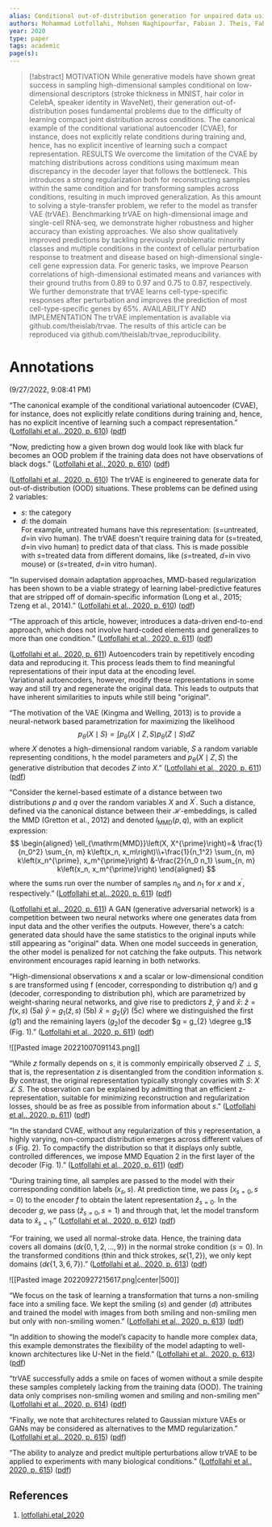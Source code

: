 ```yaml
---
alias: Conditional out-of-distribution generation for unpaired data using transfer VAE.
authors: Mohammad Lotfollahi, Mohsen Naghipourfar, Fabian J. Theis, Fabian J. Theis, F. Alexander Wolf
year: 2020
type: paper
tags: academic
page(s): 
---
```

> [!abstract]
> MOTIVATION While generative models have shown great success in sampling high-dimensional samples conditional on low-dimensional descriptors (stroke thickness in MNIST, hair color in CelebA, speaker identity in WaveNet), their generation out-of-distribution poses fundamental problems due to the difficulty of learning compact joint distribution across conditions. The canonical example of the conditional variational autoencoder (CVAE), for instance, does not explicitly relate conditions during training and, hence, has no explicit incentive of learning such a compact representation. RESULTS We overcome the limitation of the CVAE by matching distributions across conditions using maximum mean discrepancy in the decoder layer that follows the bottleneck. This introduces a strong regularization both for reconstructing samples within the same condition and for transforming samples across conditions, resulting in much improved generalization. As this amount to solving a style-transfer problem, we refer to the model as transfer VAE (trVAE). Benchmarking trVAE on high-dimensional image and single-cell RNA-seq, we demonstrate higher robustness and higher accuracy than existing approaches. We also show qualitatively improved predictions by tackling previously problematic minority classes and multiple conditions in the context of cellular perturbation response to treatment and disease based on high-dimensional single-cell gene expression data. For generic tasks, we improve Pearson correlations of high-dimensional estimated means and variances with their ground truths from 0.89 to 0.97 and 0.75 to 0.87, respectively. We further demonstrate that trVAE learns cell-type-specific responses after perturbation and improves the prediction of most cell-type-specific genes by 65%. AVAILABILITY AND IMPLEMENTATION The trVAE implementation is available via github.com/theislab/trvae. The results of this article can be reproduced via github.com/theislab/trvae_reproducibility.

# Annotations  
(9/27/2022, 9:08:41 PM)

“The canonical example of the conditional variational autoencoder (CVAE), for instance, does not explicitly relate conditions during training and, hence, has no explicit incentive of learning such a compact representation.” ([Lotfollahi et al., 2020, p. 610](zotero://select/library/items/KAV2IB38)) ([pdf](zotero://open-pdf/library/items/LMW786A8?page=1&annotation=UGGRCBZY))

“Now, predicting how a given brown dog would look like with black fur becomes an OOD problem if the training data does not have observations of black dogs.” ([Lotfollahi et al., 2020, p. 610](zotero://select/library/items/KAV2IB38)) ([pdf](zotero://open-pdf/library/items/LMW786A8?page=1&annotation=WVJ2RTTC))

([Lotfollahi et al., 2020, p. 610](zotero://select/library/items/KAV2IB38)) The trVAE is engineered to generate data for out-of-distribution (OOD) situations. These problems can be defined using 2 variables:  
- $s$: the category  
- $d$: the domain  
For example, untreated humans have this representation: ($s$=untreated, $d$=in vivo human). The trVAE doesn't require training data for ($s$=treated, $d$=in vivo human) to predict data of that class. This is made possible with $s$=treated data from different domains, like ($s$=treated, $d$=in vivo mouse) or ($s$=treated, $d$=in vitro human).

“In supervised domain adaptation approaches, MMD-based regularization has been shown to be a viable strategy of learning label-predictive features that are stripped off of domain-specific information (Long et al., 2015; Tzeng et al., 2014).” ([Lotfollahi et al., 2020, p. 610](zotero://select/library/items/KAV2IB38)) ([pdf](zotero://open-pdf/library/items/LMW786A8?page=1&annotation=K7I5VTMN))

“The approach of this article, however, introduces a data-driven end-to-end approach, which does not involve hard-coded elements and generalizes to more than one condition.” ([Lotfollahi et al., 2020, p. 611](zotero://select/library/items/KAV2IB38)) ([pdf](zotero://open-pdf/library/items/LMW786A8?page=2&annotation=2LYWCQQ5))

([Lotfollahi et al., 2020, p. 611](zotero://select/library/items/KAV2IB38)) Autoencoders train by repetitively encoding data and reproducing it. This process leads them to find meaningful representations of their input data at the encoding level.  
Variational autoencoders, however, modify these representations in some way and still try and regenerate the original data. This leads to outputs that have inherent similarities to inputs while still being "original".

“The motivation of the VAE (Kingma and Welling, 2013) is to provide a neural-network based parametrization for maximizing the likelihood
$$p_\theta(X \mid S)=\int p_\theta(X \mid Z, S) p_\theta(Z \mid S) d Z$$ 
where $X$ denotes a high-dimensional random variable, $S$ a random variable representing conditions, h the model parameters and $p_\theta(X \mid Z, S)$ the generative distribution that decodes $Z$ into $X$.” ([Lotfollahi et al., 2020, p. 611](zotero://select/library/items/KAV2IB38)) ([pdf](zotero://open-pdf/library/items/LMW786A8?page=2&annotation=JGAG3HVM))

“Consider the kernel-based estimate of a distance between two distributions $p$ and $q$ over the random variables $X$ and $X^\prime$. Such a distance, defined via the canonical distance between their $\mathcal{H}$-embeddings, is called the MMD (Gretton et al., 2012) and denoted $l_{\mathrm{MMD}}\left(p, q\right)$, with an explicit expression:
$$ \begin{aligned} \ell_{\mathrm{MMD}}\left(X, X^{\prime}\right)=& \frac{1}{n_0^2} \sum_{n, m} k\left(x_n, x_m\right)\\+\frac{1}{n_1^2} \sum_{n, m} k\left(x_n^{\prime}, x_m^{\prime}\right) &-\frac{2}{n_0 n_1} \sum_{n, m} k\left(x_n, x_m^{\prime}\right) \end{aligned} $$
where the sums run over the number of samples $n_0$ and $n_1$ for $x$ and $x^\prime$, respectively.” ([Lotfollahi et al., 2020, p. 611](zotero://select/library/items/KAV2IB38)) ([pdf](zotero://open-pdf/library/items/LMW786A8?page=2&annotation=F7ZK3LXI))

([Lotfollahi et al., 2020, p. 611](zotero://select/library/items/KAV2IB38)) A GAN (generative adversarial network) is a competition between two neural networks where one generates data from input data and the other verifies the outputs. However, there's a catch: generated data should have the same statistics to the original inputs while still appearing as "original" data. When one model succeeds in generation, the other model is penalized for not catching the fake outputs. This network environment encourages rapid learning in both networks.

“High-dimensional observations x and a scalar or low-dimensional condition s are transformed using f (encoder, corresponding to distribution q/) and g (decoder, corresponding to distribution ph), which are parametrized by weight-sharing neural networks, and give rise to predictors $\hat{z}$,  $\hat{y}$ and $\hat{x}$: 
	$\hat{z} = f(x,s)$ (5a) 
	$\hat{y} = g_1(\hat{z},s)$ (5b) 
	$\hat{x} = g_2(\hat{y})$ (5c) 
where we distinguished the first ($g1$) and the remaining layers ($g_2$)of the decoder $g = g_{2} \degree g_1$ (Fig. 1).” ([Lotfollahi et al., 2020, p. 611](zotero://select/library/items/KAV2IB38)) ([pdf](zotero://open-pdf/library/items/LMW786A8?page=2&annotation=2TA627DL))

![[Pasted image 20221007091143.png]]

“While $z$ formally depends on $s$, it is commonly empirically observed $Z \perp S$, that is, the representation $z$ is disentangled from the condition information s. By contrast, the original representation typically strongly covaries with $S\text{: } X \not\perp S$. The observation can be explained by admitting that an efficient z-representation, suitable for minimizing reconstruction and regularization losses, should be as free as possible from information about $s$.” ([Lotfollahi et al., 2020, p. 611](zotero://select/library/items/KAV2IB38)) ([pdf](zotero://open-pdf/library/items/LMW786A8?page=2&annotation=T3VFYCTH))

“In the standard CVAE, without any regularization of this y representation, a highly varying, non-compact distribution emerges across different values of $s$ (Fig. 2). To compactify the distribution so that it displays only subtle, controlled differences, we impose MMD Equation 2 in the first layer of the decoder (Fig. 1).” ([Lotfollahi et al., 2020, p. 611](zotero://select/library/items/KAV2IB38)) ([pdf](zotero://open-pdf/library/items/LMW786A8?page=2&annotation=DWHXNQL7))

“During training time, all samples are passed to the model with their corresponding condition labels $(x_s,s)$. At prediction time, we pass $(x_{s=0},s=0)$ to the encoder $f$ to obtain the latent representation $\hat{z}_{s=0}$. In the decoder $g$, we pass $(\hat{z}_{s=0},s=1)$ and through that, let the model transform data to $\hat{x}_{s=1}$.” ([Lotfollahi et al., 2020, p. 612](zotero://select/library/items/KAV2IB38)) ([pdf](zotero://open-pdf/library/items/LMW786A8?page=3&annotation=U2X6TJBF))

“For training, we used all normal-stroke data. Hence, the training data covers all domains $(d \epsilon \{0,1,2,\ldots,9\})$ in the normal stroke condition $(s = 0)$. In the transformed conditions (thin and thick strokes, $s \epsilon \{1,2\}$), we only kept domains $(d \epsilon \{1,3,6,7\})$.” ([Lotfollahi et al., 2020, p. 613](zotero://select/library/items/KAV2IB38)) ([pdf](zotero://open-pdf/library/items/LMW786A8?page=4&annotation=NY3CEKQN))

![[Pasted image 20220927215617.png|center|500]]

“We focus on the task of learning a transformation that turns a non-smiling face into a smiling face. We kept the smiling ($s$) and gender ($d$) attributes and trained the model with images from both smiling and non-smiling men but only with non-smiling women.” ([Lotfollahi et al., 2020, p. 613](zotero://select/library/items/KAV2IB38)) ([pdf](zotero://open-pdf/library/items/LMW786A8?page=4&annotation=QV2IRR8J))

“In addition to showing the model’s capacity to handle more complex data, this example demonstrates the flexibility of the model adapting to well-known architectures like U-Net in the field.” ([Lotfollahi et al., 2020, p. 613](zotero://select/library/items/KAV2IB38)) ([pdf](zotero://open-pdf/library/items/LMW786A8?page=4&annotation=66TGT36R))

“trVAE successfully adds a smile on faces of women without a smile despite these samples completely lacking from the training data (OOD). The training data only comprises non-smiling women and smiling and non-smiling men” ([Lotfollahi et al., 2020, p. 614](zotero://select/library/items/KAV2IB38)) ([pdf](zotero://open-pdf/library/items/LMW786A8?page=5&annotation=E4ISLVPV))

“Finally, we note that architectures related to Gaussian mixture VAEs or GANs may be considered as alternatives to the MMD regularization.” ([Lotfollahi et al., 2020, p. 615](zotero://select/library/items/KAV2IB38)) ([pdf](zotero://open-pdf/library/items/LMW786A8?page=6&annotation=NVPAN2Q4))

“The ability to analyze and predict multiple perturbations allow trVAE to be applied to experiments with many biological conditions.” ([Lotfollahi et al., 2020, p. 615](zotero://select/library/items/KAV2IB38)) ([pdf](zotero://open-pdf/library/items/LMW786A8?page=6&annotation=8C6PZEKX))

## References
1. [lotfollahi.etal_2020](zotero://select/items/@lotfollahi.etal_2020)
